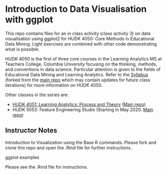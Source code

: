 # Introduction to Data Visualisation with ggplot

This repo contains files for an in class activity (class activity 3) on data
visualisation using ggplot2 for HUDK 4050: Core Methods in
Educational Data Mining. Light exercises are combined with other code
demonstrating what is possible.

HUDK 4050 is the first of three core courses in the Learning Analytics MS at
Teachers College, Columbia University focusing on the thinking, methods, and
conventions in data science. Particular attention is given to the fields of
Educational Data Mining and Learning Analytics. Refer to the
[Syllabus](https://github.com/timothyLeeXQ/HUDK-4050-Syllabus) (forked from
the [main repo](https://github.com/core-methods-in-edm/syllabus) which may
contain updates for future class iterations) for more information on HUDK 4050.

Other classes in the series are:
* [HUDK 4051: Learning Analytics:
 Process and Theory](https://github.com/timothyLeeXQ/HUDK-4051-Syllabus) ([Main
 repo](https://github.com/la-process-and-theory/syllabus))
* HUDK 5053: Feature Engineering Studio (Starting in May 2020.
 [Main repo](https://github.com/feature-engineering-studio/syllabus))

## Instructor Notes
Introduction to Visualization using the Base R commands. Please fork and clone
this repo and open the .Rmd file for further instructions.

ggplot examples

Please see the .Rmd file for instructions.

